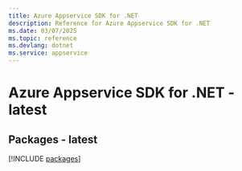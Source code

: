 ```yaml
---
title: Azure Appservice SDK for .NET
description: Reference for Azure Appservice SDK for .NET
ms.date: 03/07/2025
ms.topic: reference
ms.devlang: dotnet
ms.service: appservice
---
```

# Azure Appservice SDK for .NET - latest
## Packages - latest
[!INCLUDE [packages](appservice-index.md)]